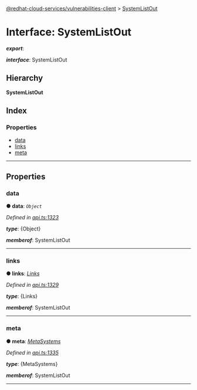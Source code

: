 [@redhat-cloud-services/vulnerabilities-client](../README.md) > [SystemListOut](../interfaces/systemlistout.md)

# Interface: SystemListOut

*__export__*: 

*__interface__*: SystemListOut

## Hierarchy

**SystemListOut**

## Index

### Properties

* [data](systemlistout.md#data)
* [links](systemlistout.md#links)
* [meta](systemlistout.md#meta)

---

## Properties

<a id="data"></a>

###  data

**● data**: *`Object`*

*Defined in [api.ts:1323](https://github.com/RedHatInsights/javascript-clients/blob/master/packages/vulnerabilities/git-api/api.ts#L1323)*

*__type__*: {Object}

*__memberof__*: SystemListOut

___
<a id="links"></a>

###  links

**● links**: *[Links](links.md)*

*Defined in [api.ts:1329](https://github.com/RedHatInsights/javascript-clients/blob/master/packages/vulnerabilities/git-api/api.ts#L1329)*

*__type__*: {Links}

*__memberof__*: SystemListOut

___
<a id="meta"></a>

###  meta

**● meta**: *[MetaSystems](metasystems.md)*

*Defined in [api.ts:1335](https://github.com/RedHatInsights/javascript-clients/blob/master/packages/vulnerabilities/git-api/api.ts#L1335)*

*__type__*: {MetaSystems}

*__memberof__*: SystemListOut

___


